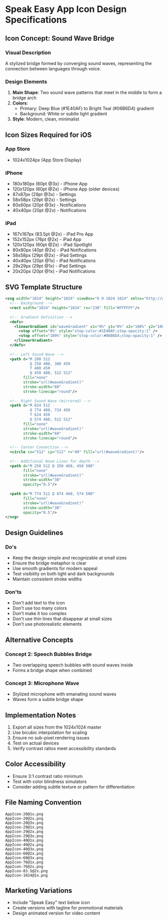 # Speak Easy App Icon Design Specifications

## Icon Concept: Sound Wave Bridge

### Visual Description
A stylized bridge formed by converging sound waves, representing the connection between languages through voice.

### Design Elements
1. **Main Shape**: Two sound wave patterns that meet in the middle to form a bridge arch
2. **Colors**: 
   - Primary: Deep Blue (#1E40AF) to Bright Teal (#06B6D4) gradient
   - Background: White or subtle light gradient
3. **Style**: Modern, clean, minimalist

## Icon Sizes Required for iOS

### App Store
- 1024x1024px (App Store Display)

### iPhone
- 180x180px (60pt @3x) - iPhone App
- 120x120px (60pt @2x) - iPhone App (older devices)
- 87x87px (29pt @3x) - Settings
- 58x58px (29pt @2x) - Settings
- 60x60px (20pt @3x) - Notifications
- 40x40px (20pt @2x) - Notifications

### iPad
- 167x167px (83.5pt @2x) - iPad Pro App
- 152x152px (76pt @2x) - iPad App
- 120x120px (60pt @2x) - iPad Spotlight
- 80x80px (40pt @2x) - iPad Notifications
- 58x58px (29pt @2x) - iPad Settings
- 40x40px (20pt @1x) - iPad Notifications
- 29x29px (29pt @1x) - iPad Settings
- 20x20px (20pt @1x) - iPad Notifications

## SVG Template Structure

```svg
<svg width="1024" height="1024" viewBox="0 0 1024 1024" xmlns="http://www.w3.org/2000/svg">
  <!-- Background -->
  <rect width="1024" height="1024" rx="230" fill="#FFFFFF"/>
  
  <!-- Gradient Definition -->
  <defs>
    <linearGradient id="waveGradient" x1="0%" y1="0%" x2="100%" y2="100%">
      <stop offset="0%" style="stop-color:#1E40AF;stop-opacity:1" />
      <stop offset="100%" style="stop-color:#06B6D4;stop-opacity:1" />
    </linearGradient>
  </defs>
  
  <!-- Left Sound Wave -->
  <path d="M 200 512 
           Q 250 400, 300 450
           T 400 450
           Q 450 480, 512 512"
        fill="none" 
        stroke="url(#waveGradient)" 
        stroke-width="60"
        stroke-linecap="round"/>
  
  <!-- Right Sound Wave (mirrored) -->
  <path d="M 824 512 
           Q 774 400, 724 450
           T 624 450
           Q 574 480, 512 512"
        fill="none" 
        stroke="url(#waveGradient)" 
        stroke-width="60"
        stroke-linecap="round"/>
  
  <!-- Center Connection -->
  <circle cx="512" cy="512" r="40" fill="url(#waveGradient)"/>
  
  <!-- Additional Wave Lines for depth -->
  <path d="M 250 512 Q 350 460, 450 500" 
        fill="none" 
        stroke="url(#waveGradient)" 
        stroke-width="30" 
        opacity="0.5"/>
  
  <path d="M 774 512 Q 674 460, 574 500" 
        fill="none" 
        stroke="url(#waveGradient)" 
        stroke-width="30" 
        opacity="0.5"/>
</svg>
```

## Design Guidelines

### Do's
- Keep the design simple and recognizable at small sizes
- Ensure the bridge metaphor is clear
- Use smooth gradients for modern appeal
- Test visibility on both light and dark backgrounds
- Maintain consistent stroke widths

### Don'ts
- Don't add text to the icon
- Don't use too many colors
- Don't make it too complex
- Don't use thin lines that disappear at small sizes
- Don't use photorealistic elements

## Alternative Concepts

### Concept 2: Speech Bubbles Bridge
- Two overlapping speech bubbles with sound waves inside
- Forms a bridge shape when combined

### Concept 3: Microphone Wave
- Stylized microphone with emanating sound waves
- Waves form a subtle bridge shape

## Implementation Notes

1. Export all sizes from the 1024x1024 master
2. Use bicubic interpolation for scaling
3. Ensure no sub-pixel rendering issues
4. Test on actual devices
5. Verify contrast ratios meet accessibility standards

## Color Accessibility
- Ensure 3:1 contrast ratio minimum
- Test with color blindness simulators
- Consider adding subtle texture or pattern for differentiation

## File Naming Convention
```
AppIcon-20@1x.png
AppIcon-20@2x.png
AppIcon-20@3x.png
AppIcon-29@1x.png
AppIcon-29@2x.png
AppIcon-29@3x.png
AppIcon-40@1x.png
AppIcon-40@2x.png
AppIcon-40@3x.png
AppIcon-60@2x.png
AppIcon-60@3x.png
AppIcon-76@1x.png
AppIcon-76@2x.png
AppIcon-83.5@2x.png
AppIcon-1024@1x.png
```

## Marketing Variations
- Include "Speak Easy" text below icon
- Create versions with tagline for promotional materials
- Design animated version for video content